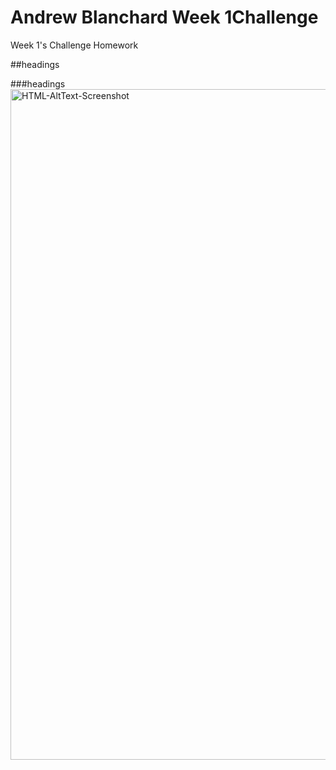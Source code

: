 # Andrew Blanchard Week 1Challenge
Week 1's Challenge Homework 

##headings

###headings
<img width="1073" alt="HTML-AltText-Screenshot" src="https://github.com/AndrewBlanchard/Week-1-Challenge/assets/152227162/052bdc6e-46cd-4cea-9edf-e119bcdaa52e"> 
